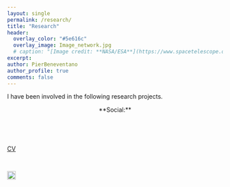 ```yaml
---
layout: single
permalink: /research/
title: "Research"
header:
  overlay_color: "#5e616c"
  overlay_image: Image_network.jpg
  # caption: "[Image credit: **NASA/ESA**](https://www.spacetelescope.org/images/heic0515a/)"
excerpt: 
author: PierBeneventano
author_profile: true
comments: false
---
```


I have been involved in the following research projects. 





<p style="text-align: center;">**Social:**  <a href="https://www.linkedin.com/in/pierbeneventano/"><span class="social-icon fa fa-linkedin"></span></a> <pre>    </pre>  <a href="https://join.skype.com/invite/kobWyHxDkzse"><span  class="social-icon fa fa-skype"></span></a> <pre>    </pre> <a href="https://pierbeneventano.github.io/CV/CV_Beneventano.pdf" class="links"> CV </a> <pre>    </pre> <a class="contact-link" href="https://scholar.google.com/citations?user=spL439oAAAAJ&hl=en"> <img height="20" width="20" src="https://pierbeneventano.github.io/assets/icons/graduation.svg" /> </a> <pre>    </pre> <a href="mailto:pierb@princeton.edu"><span class="social-icon fa fa-envelope"></span></a> </p>

